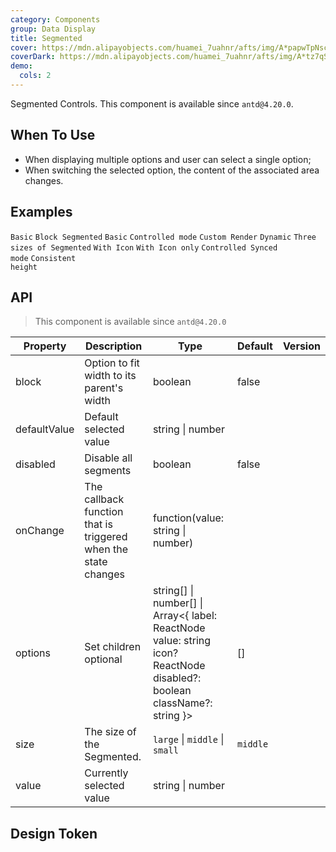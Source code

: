 ```yaml
---
category: Components
group: Data Display
title: Segmented
cover: https://mdn.alipayobjects.com/huamei_7uahnr/afts/img/A*papwTpNscPIAAAAAAAAAAAAADrJ8AQ/original
coverDark: https://mdn.alipayobjects.com/huamei_7uahnr/afts/img/A*tz7qSaWpi1kAAAAAAAAAAAAADrJ8AQ/original
demo:
  cols: 2
---
```


Segmented Controls. This component is available since `antd@4.20.0`.

## When To Use

- When displaying multiple options and user can select a single option;
- When switching the selected option, the content of the associated area changes.

## Examples

<!-- prettier-ignore -->
<code src="./demo/basic.tsx">Basic</code>
<code src="./demo/block.tsx">Block Segmented</code>
<code src="./demo/disabled.tsx">Basic</code>
<code src="./demo/controlled.tsx">Controlled mode</code>
<code src="./demo/custom.tsx">Custom Render</code>
<code src="./demo/dynamic.tsx">Dynamic</code>
<code src="./demo/size.tsx">Three sizes of Segmented</code>
<code src="./demo/with-icon.tsx">With Icon</code>
<code src="./demo/icon-only.tsx">With Icon only</code>
<code src="./demo/controlled-two.tsx" debug>Controlled Synced mode</code>
<code src="./demo/size-consistent.tsx" debug>Consistent height</code>

## API

> This component is available since `antd@4.20.0`

| Property | Description | Type | Default | Version |
| --- | --- | --- | --- | --- |
| block | Option to fit width to its parent\'s width | boolean | false |  |
| defaultValue | Default selected value | string \| number |  |  |
| disabled | Disable all segments | boolean | false |  |
| onChange | The callback function that is triggered when the state changes | function(value: string \| number) |  |  |
| options | Set children optional | string\[] \| number\[] \| Array<{ label: ReactNode value: string icon? ReactNode disabled?: boolean className?: string }> | [] |  |
| size | The size of the Segmented. | `large` \| `middle` \| `small` | `middle` |  |
| value | Currently selected value | string \| number |  |  |

## Design Token

<ComponentTokenTable component="Segmented"></ComponentTokenTable>
